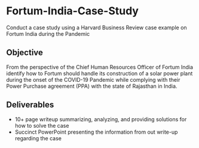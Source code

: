 # Fortum-India-Case-Study
Conduct a case study using a Harvard Business Review case example on Fortum India during the Pandemic

## Objective
From the perspective of the Chief Human Resources Officer of Fortum India identify how to Fortum should handle its construction of a solar power plant during the onset of the COVID-19 Pandemic while complying with their Power Purchase agreement (PPA) with the state of Rajasthan in India.

## Deliverables
- 10+ page writeup summarizing, analyzing, and providing solutions for how to solve the case
- Succinct PowerPoint presenting the information from out write-up regarding the case

